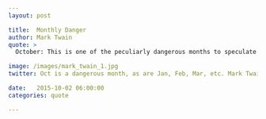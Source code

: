 ```yaml
---
layout: post

title:  Monthly Danger
author: Mark Twain
quote: >
  October: This is one of the peculiarly dangerous months to speculate in stocks. The others are July, January, September, April, November, May, March, June, December, August and February.

image: /images/mark_twain_1.jpg
twitter: Oct is a dangerous month, as are Jan, Feb, Mar, etc. Mark Twain http://quotes.stockflare.com/

date:   2015-10-02 06:00:00
categories: quote

---
```


